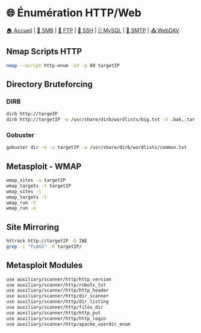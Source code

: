 # 🌐 Énumération HTTP/Web

[🏠 Accueil](../README.md) | [📁 SMB](smb-samba.md) | [📂 FTP](ftp.md) | [🔐 SSH](ssh.md) | [🗄️ MySQL](mysql.md) | [📧 SMTP](smtp.md) | [📤 WebDAV](webdav.md)

## Nmap Scripts HTTP
```bash
nmap --script http-enum -sV -p 80 targetIP
```

## Directory Bruteforcing

### DIRB
```bash
dirb http://targeIP
dirb http://targetIP -w /usr/share/dirb/wordlists/big.txt -X .bak,.tar.gz,.zip,.sql,.bak.zip
```

### Gobuster
```bash
gobuster dir -e -u targetIP -w /usr/share/dirb/wordlists/common.txt
```

## Metasploit - WMAP
```bash
wmap_sites -a targetIP
wmap_targets -t targetIP
wmap_sites -l
wmap_targets -l
wmap_run -t
wmap_run -e
```

## Site Mirroring
```bash
httrack http://targetIP -O INE
grep -i "FLAG5" -R targetIP/
```

## Metasploit Modules
```bash
use auxiliary/scanner/http/http_version
use auxiliary/scanner/http/robots_txt
use auxiliary/scanner/http/http_header
use auxiliary/scanner/http/dir_scanner
use auxiliary/scanner/http/dir_listing
use auxiliary/scanner/http/files_dir
use auxiliary/scanner/http/http_put
use auxiliary/scanner/http/http_login
use auxiliary/scanner/http/apache_userdir_enum
```